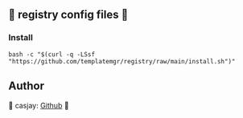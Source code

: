 ## 👋  registry config files 🚀  

### Install
  
```shell
bash -c "$(curl -q -LSsf "https://github.com/templatemgr/registry/raw/main/install.sh")"
```
  
## Author  

🤖 casjay: [Github](https://github.com/casjay) 🤖  
